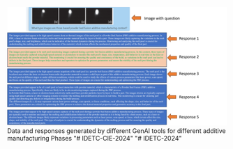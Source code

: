 ![](example1.png)
Data and responses generated by different GenAI tools for different additive manufacturing Phases
"# IDETC-CIE-2024" 
"# IDETC-2024" 
